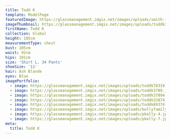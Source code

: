 ```yaml
---
title: Todd K
template: ModelPage
featuredImage: https://glassmanagement.imgix.net/images/uploads/smith-family.jpg
imageThumbnail: https://glassmanagement.imgix.net/images/uploads/toddk38794.jpg
firstName: Todd K
collection: Global
height: 185cm
measurementType: chest
bust: 105cm
waist: 92cm
hips: 101cm
size: 'Shirt L, 34 Pants'
shoeSize: '11'
hair: Ash Blonde
eyes: Blue
imagePortfolio:
  - image: https://glassmanagement.imgix.net/images/uploads/toddk78319.jpg
  - image: https://glassmanagement.imgix.net/images/uploads/toddk3789.jpg
  - image: https://glassmanagement.imgix.net/images/uploads/toddk37894.jpg
  - image: https://glassmanagement.imgix.net/images/uploads/toddk32874.jpg
  - image: https://glassmanagement.imgix.net/images/uploads/toddk89374.jpg
  - image: https://glassmanagement.imgix.net/images/uploads/kellyfamily273.jpg
  - image: https://glassmanagement.imgix.net/images/uploads/pkelly-4.jpg
  - image: https://glassmanagement.imgix.net/images/uploads/pkelly-7.jpg
meta:
  title: Todd K
---
```



